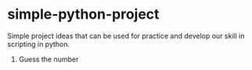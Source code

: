 # simple-python-project

Simple project ideas that can be used for practice and develop our skill in scripting in python.

1. Guess the number
